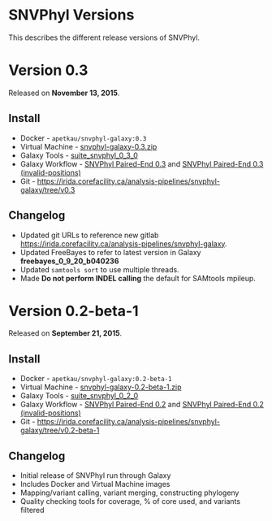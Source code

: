 SNVPhyl Versions
================

This describes the different release versions of SNVPhyl.

Version 0.3
===========

Released on **November 13, 2015**.

Install
-------

* Docker - `apetkau/snvphyl-galaxy:0.3`
* Virtual Machine - [snvphyl-galaxy-0.3.zip](https://irida.corefacility.ca/downloads/snvphyl-galaxy/snvphyl-galaxy-0.3.zip)
* Galaxy Tools - [suite_snvphyl_0_3_0](https://irida.corefacility.ca/galaxy-shed/view/nml/suite_snvphyl_0_3_0/bb2e651149da)
* Galaxy Workflow - [SNVPhyl Paired-End 0.3](../workflows/SNVPhyl/0.3/snvphyl-workflow-0.3.ga) and [SNVPhyl Paired-End 0.3 (invalid-positions)](../workflows/SNVPhyl/0.3/snvphyl-workflow-0.3-invalid-positions.ga)
* Git - <https://irida.corefacility.ca/analysis-pipelines/snvphyl-galaxy/tree/v0.3>

Changelog
---------

* Updated git URLs to reference new gitlab <https://irida.corefacility.ca/analysis-pipelines/snvphyl-galaxy>.
* Updated FreeBayes to refer to latest version in Galaxy **freebayes_0_9_20_b040236**
* Updated `samtools sort` to use multiple threads.
* Made **Do not perform INDEL calling** the default for SAMtools mpileup.

Version 0.2-beta-1
==================

Released on **September 21, 2015**.

Install
-------

* Docker - `apetkau/snvphyl-galaxy:0.2-beta-1`
* Virtual Machine - [snvphyl-galaxy-0.2-beta-1.zip](https://irida.corefacility.ca/downloads/snvphyl-galaxy/snvphyl-galaxy-0.2-beta-1.zip)
* Galaxy Tools - [suite_snvphyl_0_2_0](https://irida.corefacility.ca/galaxy-shed/repository?repository_id=8cbe70cdff6b156a&changeset_revision=9c9c6f7e0d43)
* Galaxy Workflow - [SNVPhyl Paired-End 0.2](../workflows/SNVPhyl/0.2/snvphyl-workflow-0.2.ga) and [SNVPhyl Paired-End 0.2 (invalid-positions)](../workflows/SNVPhyl/0.2/snvphyl-workflow-0.2-invalid-positions.ga)
* Git - <https://irida.corefacility.ca/analysis-pipelines/snvphyl-galaxy/tree/v0.2-beta-1>

Changelog
---------

* Initial release of SNVPhyl run through Galaxy
* Includes Docker and Virtual Machine images
* Mapping/variant calling, variant merging, constructing phylogeny
* Quality checking tools for coverage, % of core used, and variants filtered
